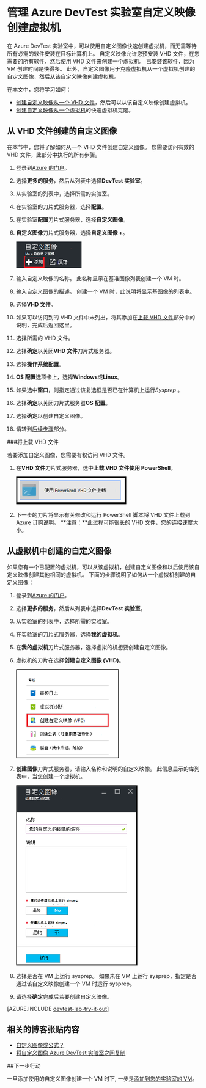 <properties
    pageTitle="管理 Azure DevTest 实验室自定义映像创建虚拟机 |Microsoft Azure"
    description="了解如何从一个 VHD 文件，或在 Azure DevTest 实验室现有虚拟机创建的自定义图像"
    services="devtest-lab,virtual-machines"
    documentationCenter="na"
    authors="tomarcher"
    manager="douge"
    editor=""/>

<tags
    ms.service="devtest-lab"
    ms.workload="na"
    ms.tgt_pltfrm="na"
    ms.devlang="na"
    ms.topic="article"
    ms.date="09/07/2016"
    ms.author="tarcher"/>

# <a name="manage-azure-devtest-labs-custom-images-to-create-vms"></a>管理 Azure DevTest 实验室自定义映像创建虚拟机

在 Azure DevTest 实验室中，可以使用自定义图像快速创建虚拟机，而无需等待所有必需的软件安装在目标计算机上。 自定义映像允许您预安装 VHD 文件，在您需要的所有软件，然后使用 VHD 文件来创建一个虚拟机。 已安装该软件，因为 VM 创建时间是快得多。 此外，自定义图像用于克隆虚拟机从一个虚拟机创建的自定义图像，然后从该自定义映像创建虚拟机。

在本文中，您将学习如何︰

- [创建自定义映像从一个 VHD 文件](#create-a-custom-image-from-a-vhd-file)，然后可以从该自定义映像创建虚拟机。 
- [创建自定义映像从一个虚拟机](#create-a-custom-image-from-a-vm)的快速虚拟机克隆。

## <a name="create-a-custom-image-from-a-vhd-file"></a>从 VHD 文件创建的自定义图像

在本节中，您将了解如何从一个 VHD 文件创建自定义图像。
您需要访问有效的 VHD 文件，此部分中执行的所有步骤。   


1. 登录到[Azure 的门户](http://go.microsoft.com/fwlink/p/?LinkID=525040)。

1. 选择**更多的服务**，然后从列表中选择**DevTest 实验室**。

1. 从实验室的列表中，选择所需的实验室。  

1. 在实验室的刀片式服务器，选择**配置**。 

1. 在实验室**配置**刀片式服务器，选择**自定义图像**。

1. **自定义图像**刀片式服务器，选择**自定义图像 +**。

    ![添加自定义图像](./media/devtest-lab-create-template/add-custom-image.png)

1. 输入自定义映像的名称。 此名称显示在基准图像列表创建一个 VM 时。

1. 输入自定义图像的描述。 创建一个 VM 时，此说明将显示基图像的列表中。

1. 选择**VHD 文件**。

1. 如果可以访问到的 VHD 文件中未列出，将其添加在[上载 VHD 文件](#upload-a-vhd-file)部分中的说明，完成后返回这里。

1. 选择所需的 VHD 文件。

1. 选择**确定**以关闭**VHD 文件**刀片式服务器。

1. 选择**操作系统配置**。

1. **OS 配置**选项卡上，选择**Windows**或**Linux**。

1. 如果选中**窗口**，则指定通过该复选框是否已在计算机上运行*Sysprep* 。

1. 选择**确定**以关闭刀片式服务器**OS 配置**。

1. 选择**确定**以创建自定义图像。

1. 请转到[后续步骤](#next-steps)部分。

###<a name="upload-a-vhd-file"></a>将上载 VHD 文件

若要添加自定义图像，您需要有权访问 VHD 文件。

1. 在**VHD 文件**刀片式服务器，选中**上载 VHD 文件使用 PowerShell**。

    ![上传映像](./media/devtest-lab-create-template/upload-image-using-psh.png)

1. 下一步的刀片将显示有关修改和运行 PowerShell 脚本将 VHD 文件上载到 Azure 订购说明。 
**注意︰**此过程可能很长的 VHD 文件，您的连接速度大小。

## <a name="create-a-custom-image-from-a-vm"></a>从虚拟机中创建的自定义图像
如果您有一个已配置的虚拟机，可以从该虚拟机，创建自定义图像和以后使用该自定义映像创建其他相同的虚拟机。 下面的步骤说明了如何从一个虚拟机创建的自定义图像︰

1. 登录到[Azure 的门户](http://go.microsoft.com/fwlink/p/?LinkID=525040)。

1. 选择**更多的服务**，然后从列表中选择**DevTest 实验室**。

1. 从实验室的列表中，选择所需的实验室。  

1. 在实验室的刀片式服务器，选择**我的虚拟机**。
 
1. 在**我的虚拟机**刀片式服务器，选择虚拟的机想要创建自定义图像。

1. 虚拟机的刀片在选择**创建自定义图像 (VHD)**。

    ![创建自定义图像菜单项](./media/devtest-lab-create-template/create-custom-image.png)

1. **创建图像**刀片式服务器，请输入名称和说明的自定义映像。 此信息显示的库列表中，当您创建一个虚拟机。

    ![创建自定义映像刀片式服务器](./media/devtest-lab-create-template/create-custom-image-blade.png)

1. 选择是否在 VM 上运行 sysprep。 如果未在 VM 上运行 sysprep，指定是否通过该自定义映像创建一个 VM 时运行 sysprep。

1. 请选择**确定**完成后若要创建自定义映像。

[AZURE.INCLUDE [devtest-lab-try-it-out](../../includes/devtest-lab-try-it-out.md)]

## <a name="related-blog-posts"></a>相关的博客张贴内容

- [自定义图像或公式？](https://blogs.msdn.microsoft.com/devtestlab/2016/04/06/custom-images-or-formulas/)
- [将自定义图像 Azure DevTest 实验室之间复制](http://www.visualstudiogeeks.com/blog/DevOps/How-To-Move-CustomImages-VHD-Between-AzureDevTestLabs#copying-custom-images-between-azure-devtest-labs)

##<a name="next-steps"></a>下一步行动

一旦添加使用的自定义图像创建一个 VM 时下, 一步是[添加到您的实验室的 VM](./devtest-lab-add-vm-with-artifacts.md)。